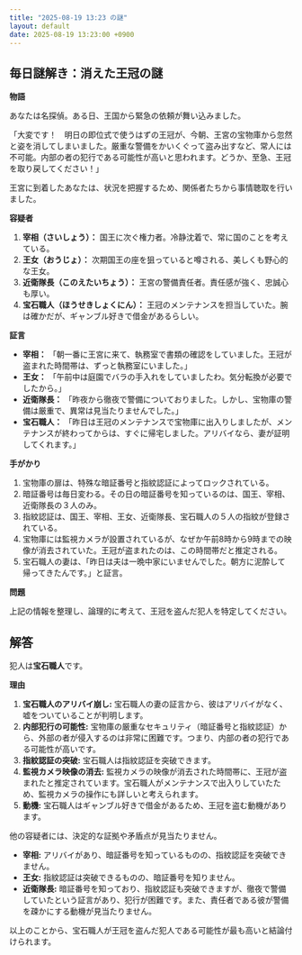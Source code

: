 ```yaml
---
title: "2025-08-19 13:23 の謎"
layout: default
date: 2025-08-19 13:23:00 +0900
---
```

## 毎日謎解き：消えた王冠の謎

**物語**

あなたは名探偵。ある日、王国から緊急の依頼が舞い込みました。

「大変です！　明日の即位式で使うはずの王冠が、今朝、王宮の宝物庫から忽然と姿を消してしまいました。厳重な警備をかいくぐって盗み出すなど、常人には不可能。内部の者の犯行である可能性が高いと思われます。どうか、至急、王冠を取り戻してください！」

王宮に到着したあなたは、状況を把握するため、関係者たちから事情聴取を行いました。

**容疑者**

1.  **宰相（さいしょう）：** 国王に次ぐ権力者。冷静沈着で、常に国のことを考えている。
2.  **王女（おうじょ）：** 次期国王の座を狙っていると噂される、美しくも野心的な王女。
3.  **近衛隊長（このえたいちょう）：** 王宮の警備責任者。責任感が強く、忠誠心も厚い。
4.  **宝石職人（ほうせきしょくにん）：** 王冠のメンテナンスを担当していた。腕は確かだが、ギャンブル好きで借金があるらしい。

**証言**

*   **宰相：** 「朝一番に王宮に来て、執務室で書類の確認をしていました。王冠が盗まれた時間帯は、ずっと執務室にいました。」
*   **王女：** 「午前中は庭園でバラの手入れをしていましたわ。気分転換が必要でしたから。」
*   **近衛隊長：** 「昨夜から徹夜で警備についておりました。しかし、宝物庫の警備は厳重で、異常は見当たりませんでした。」
*   **宝石職人：** 「昨日は王冠のメンテナンスで宝物庫に出入りしましたが、メンテナンスが終わってからは、すぐに帰宅しました。アリバイなら、妻が証明してくれます。」

**手がかり**

1.  宝物庫の扉は、特殊な暗証番号と指紋認証によってロックされている。
2.  暗証番号は毎日変わる。その日の暗証番号を知っているのは、国王、宰相、近衛隊長の３人のみ。
3.  指紋認証は、国王、宰相、王女、近衛隊長、宝石職人の５人の指紋が登録されている。
4.  宝物庫には監視カメラが設置されているが、なぜか午前8時から9時までの映像が消去されていた。王冠が盗まれたのは、この時間帯だと推定される。
5.  宝石職人の妻は、「昨日は夫は一晩中家にいませんでした。朝方に泥酔して帰ってきたんです。」と証言。

**問題**

上記の情報を整理し、論理的に考えて、王冠を盗んだ犯人を特定してください。

## 解答

犯人は**宝石職人**です。

**理由**

1.  **宝石職人のアリバイ崩し:** 宝石職人の妻の証言から、彼はアリバイがなく、嘘をついていることが判明します。
2.  **内部犯行の可能性:** 宝物庫の厳重なセキュリティ（暗証番号と指紋認証）から、外部の者が侵入するのは非常に困難です。つまり、内部の者の犯行である可能性が高いです。
3.  **指紋認証の突破:** 宝石職人は指紋認証を突破できます。
4.  **監視カメラ映像の消去:** 監視カメラの映像が消去された時間帯に、王冠が盗まれたと推定されています。宝石職人がメンテナンスで出入りしていたため、監視カメラの操作にも詳しいと考えられます。
5.  **動機:** 宝石職人はギャンブル好きで借金があるため、王冠を盗む動機があります。

他の容疑者には、決定的な証拠や矛盾点が見当たりません。

*   **宰相:** アリバイがあり、暗証番号を知っているものの、指紋認証を突破できません。
*   **王女:** 指紋認証は突破できるものの、暗証番号を知りません。
*   **近衛隊長:** 暗証番号を知っており、指紋認証も突破できますが、徹夜で警備していたという証言があり、犯行が困難です。また、責任者である彼が警備を疎かにする動機が見当たりません。

以上のことから、宝石職人が王冠を盗んだ犯人である可能性が最も高いと結論付けられます。
